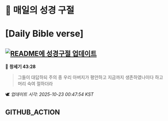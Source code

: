 # 🙏 매일의 성경 구절
# [Daily Bible verse]
## [![README에 성경구절 업데이트](https://github.com/DONGSUKA/first_test/actions/workflows/update-readme-bible.yml/badge.svg)](https://github.com/DONGSUKA/first_test/actions/workflows/update-readme-bible.yml)
<!-- START_BIBLE_VERSE -->
📖 **창세기 43:28**
> 그들이 대답하되 주의 종 우리 아버지가 평안하고 지금까지 생존하였나이다 하고 머리 숙여 절하더라

🕊️ _업데이트 시각: 2025-10-23 00:47:54 KST_
  <!-- END_BIBLE_VERSE -->
## GITHUB_ACTION
